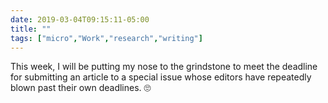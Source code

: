 ```yaml
---
date: 2019-03-04T09:15:11-05:00
title: ""
tags: ["micro","Work","research","writing"]
---
```

This week, I will be putting my nose to the grindstone to meet the deadline for submitting an article to a special issue whose editors have repeatedly blown past their own deadlines. 🙄
